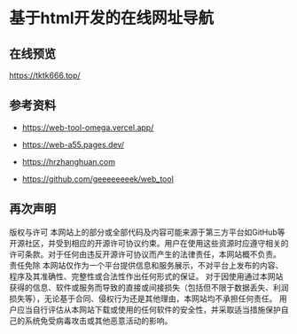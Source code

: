 # 基于html开发的在线网址导航

## 在线预览

https://tktk666.top/


## 参考资料

- https://web-tool-omega.vercel.app/

- https://web-a55.pages.dev/

- https://hrzhanghuan.com

- https://github.com/geeeeeeeek/web_tool

## 再次声明
版权与许可
本网站上的部分或全部代码及内容可能来源于第三方平台如GitHub等开源社区，并受到相应的开源许可协议约束。用户在使用这些资源时应遵守相关的许可条款。对于任何由违反开源许可协议而产生的法律责任，本网站概不负责。
责任免除
本网站仅作为一个平台提供信息和服务展示，不对平台上发布的内容、程序及其准确性、完整性或合法性作出任何形式的保证。
对于因使用通过本网站获得的信息、软件或服务而导致的直接或间接损失（包括但不限于数据丢失、利润损失等），无论基于合同、侵权行为还是其他理由，本网站均不承担任何责任。
用户应当自行评估从本网站下载或使用的任何软件的安全性，并采取适当措施保护自己的系统免受病毒攻击或其他恶意活动的影响。
